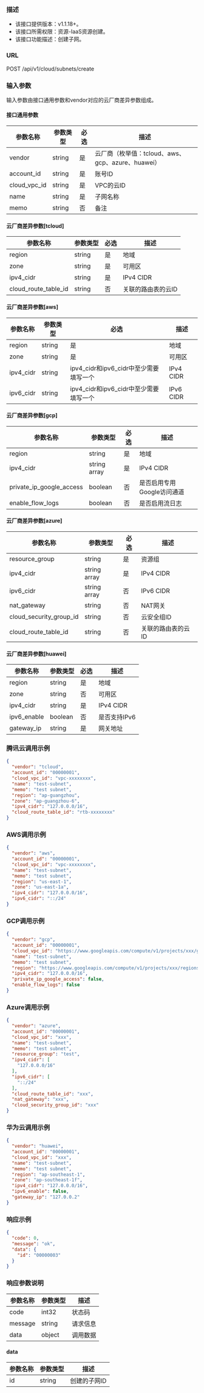 ### 描述

- 该接口提供版本：v1.1.18+。
- 该接口所需权限：资源-IaaS资源创建。
- 该接口功能描述：创建子网。

### URL

POST /api/v1/cloud/subnets/create

### 输入参数

输入参数由接口通用参数和vendor对应的云厂商差异参数组成。

#### 接口通用参数

| 参数名称         | 参数类型   | 必选  | 描述                                   |
|--------------|--------|-----|--------------------------------------|
| vendor       | string | 是   | 云厂商（枚举值：tcloud、aws、gcp、azure、huawei） |
| account_id   | string | 是   | 账号ID                                 |
| cloud_vpc_id | string | 是   | VPC的云ID                              |
| name         | string | 是   | 子网名称                                 |
| memo         | string | 否   | 备注                                   |

#### 云厂商差异参数[tcloud]

| 参数名称                 | 参数类型   | 必选  | 描述         |
|----------------------|--------|-----|------------|
| region               | string | 是   | 地域         |
| zone                 | string | 是   | 可用区        |
| ipv4_cidr            | string | 是   | IPv4 CIDR  |
| cloud_route_table_id | string | 否   | 关联的路由表的云ID |

#### 云厂商差异参数[aws]

| 参数名称      | 参数类型   | 必选                           | 描述        |
|-----------|--------|------------------------------|-----------|
| region    | string | 是                            | 地域        |
| zone      | string | 是                            | 可用区       |
| ipv4_cidr | string | ipv4_cidr和ipv6_cidr中至少需要填写一个 | IPv4 CIDR |
| ipv6_cidr | string | ipv4_cidr和ipv6_cidr中至少需要填写一个 | IPv6 CIDR |

#### 云厂商差异参数[gcp]

| 参数名称                     | 参数类型         | 必选  | 描述               |
|--------------------------|--------------|-----|------------------|
| region                   | string       | 是   | 地域               |
| ipv4_cidr                | string array | 是   | IPv4 CIDR        |
| private_ip_google_access | boolean      | 否   | 是否启用专用Google访问通道 |
| enable_flow_logs         | boolean      | 否   | 是否启用流日志          |

#### 云厂商差异参数[azure]

| 参数名称                    | 参数类型         | 必选  | 描述         |
|-------------------------|--------------|-----|------------|
| resource_group          | string       | 是   | 资源组        |
| ipv4_cidr               | string array | 是   | IPv4 CIDR  |
| ipv6_cidr               | string array | 否   | IPv6 CIDR  |
| nat_gateway             | string       | 否   | NAT网关      |
| cloud_security_group_id | string       | 否   | 云安全组ID     |
| cloud_route_table_id    | string       | 否   | 关联的路由表的云ID |

#### 云厂商差异参数[huawei]

| 参数名称        | 参数类型    | 必选  | 描述        |
|-------------|---------|-----|-----------|
| region      | string  | 是   | 地域        |
| zone        | string  | 否   | 可用区       |
| ipv4_cidr   | string  | 是   | IPv4 CIDR |
| ipv6_enable | boolean | 否   | 是否支持IPv6  |
| gateway_ip  | string  | 是   | 网关地址      |

### 腾讯云调用示例

```json
{
  "vendor": "tcloud",
  "account_id": "00000001",
  "cloud_vpc_id": "vpc-xxxxxxxx",
  "name": "test-subnet",
  "memo": "test subnet",
  "region": "ap-guangzhou",
  "zone": "ap-guangzhou-6",
  "ipv4_cidr": "127.0.0.0/16",
  "cloud_route_table_id": "rtb-xxxxxxxx"
}
```

### AWS调用示例

```json
{
  "vendor": "aws",
  "account_id": "00000001",
  "cloud_vpc_id": "vpc-xxxxxxxx",
  "name": "test-subnet",
  "memo": "test subnet",
  "region": "us-east-1",
  "zone": "us-east-1a",
  "ipv4_cidr": "127.0.0.0/16",
  "ipv6_cidr": "::/24"
}
```

### GCP调用示例

```json
{
  "vendor": "gcp",
  "account_id": "00000001",
  "cloud_vpc_id": "https://www.googleapis.com/compute/v1/projects/xxx/global/networks/test",
  "name": "test-subnet",
  "memo": "test subnet",
  "region": "https://www.googleapis.com/compute/v1/projects/xxx/regions/us-west1",
  "ipv4_cidr": "127.0.0.0/16",
  "private_ip_google_access": false,
  "enable_flow_logs": false
}
```

### Azure调用示例

```json
{
  "vendor": "azure",
  "account_id": "00000001",
  "cloud_vpc_id": "xxx",
  "name": "test-subnet",
  "memo": "test subnet",
  "resource_group": "test",
  "ipv4_cidr": [
    "127.0.0.0/16"
  ],
  "ipv6_cidr": [
    "::/24"
  ],
  "cloud_route_table_id": "xxx",
  "nat_gateway": "xxx",
  "cloud_security_group_id": "xxx"
}
```

### 华为云调用示例

```json
{
  "vendor": "huawei",
  "account_id": "00000001",
  "cloud_vpc_id": "xxx",
  "name": "test-subnet",
  "memo": "test subnet",
  "region": "ap-southeast-1",
  "zone": "ap-southeast-1f",
  "ipv4_cidr": "127.0.0.0/16",
  "ipv6_enable": false,
  "gateway_ip": "127.0.0.2"
}
```

### 响应示例

```json
{
  "code": 0,
  "message": "ok",
  "data": {
    "id": "00000003"
  }
}
```

### 响应参数说明

| 参数名称    | 参数类型   | 描述   |
|---------|--------|------|
| code    | int32  | 状态码  |
| message | string | 请求信息 |
| data    | object | 调用数据 |

#### data

| 参数名称 | 参数类型   | 描述      |
|------|--------|---------|
| id   | string | 创建的子网ID |
